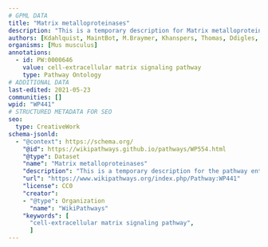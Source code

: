 ```yaml
---
# GPML DATA
title: "Matrix metalloproteinases"
description: "This is a temporary description for Matrix metalloproteinases"
authors: [Kdahlquist, MaintBot, M.Braymer, Khanspers, Thomas, Ddigles, Eweitz]
organisms: [Mus musculus]
annotations:
  - id: PW:0000646
    value: cell-extracellular matrix signaling pathway
    type: Pathway Ontology
# ADDITIONAL DATA
last-edited: 2021-05-23
communities: []
wpid: "WP441"
# STRUCTURED METADATA FOR SEO
seo:
  type: CreativeWork
schema-jsonld:
  - "@context": https://schema.org/
    "@id": https://wikipathways.github.io/pathways/WP554.html
    "@type": Dataset
    "name": "Matrix metalloproteinases"
    "description": "This is a temporary description for the pathway entitled: Matrix metalloproteinases"
    "url": "https://www.wikipathways.org/index.php/Pathway:WP441"
    "license": CC0
    "creator":
    - "@type": Organization
      "name": "WikiPathways"
    "keywords": [
      "cell-extracellular matrix signaling pathway",
      ]
---
```

